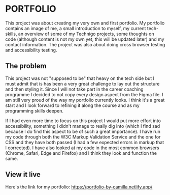 # PORTFOLIO

This project was about creating my very own and first portfolio. My portfolio contains an image of me, a small introduction to myself, my current tech-skills, an overview of some of my Technigo projects, some thoughts on code (although content is not my own yet, this will be updated later) and my contact information. The project was also about doing cross browser testing and accessibility testing. 

## The problem

This project was not "supposed to be" that heavy on the tech side but I must admit that is has been a very great challenge to lay out the structure and then styling it. Since I will not take part in the career coaching programme I decided to not copy every design aspect from the Figma file. I am still very proud of the way my portfolio currently looks. I think it's a great start and I look forward to refining it along the course and as my programming skills deepen. 

If I had even more time to focus on this project I would put more effort into accessibility, something I didn't manage to really dig into (which I find sad because I do find this aspect to be of such a great importance). I have run my code through both the W3C Markup Validation Service and the one for CSS and they have both passed (I had a few expected errors in markup that I corrected). I have also looked at my code in the most common browsers (Chrome, Safari, Edge and Firefox) and I think they look and function the same. 

## View it live

Here's the link for my portfolio: 
https://portfolio-by-camilla.netlify.app/


